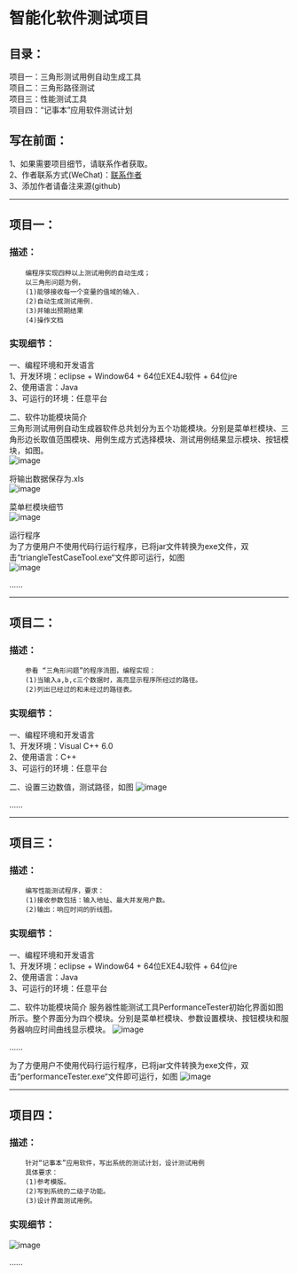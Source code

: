 # 智能化软件测试项目  
## 目录：
项目一：三角形测试用例自动生成工具  
项目二：三角形路径测试    
项目三：性能测试工具  
项目四：“记事本”应用软件测试计划  

## 写在前面：
1、如果需要项目细节，请联系作者获取。  
2、作者联系方式(WeChat)：[联系作者](https://github.com/MIKUOOHASHI/IntelligentSoftwareTesting/blob/master/all_needed_images/contact-author.py)  
3、添加作者请备注来源(github)

---------------------------------
## 项目一：
### 描述：
        编程序实现四种以上测试用例的自动生成；
        以三角形问题为例，
        (1)能够接收每一个变量的值域的输入.
        (2)自动生成测试用例.
        (3)并输出预期结果
        (4)操作文档
        
### 实现细节：
一、编程环境和开发语言  
1、开发环境：eclipse + Window64 + 64位EXE4J软件 + 64位jre  
2、使用语言：Java  
3、可运行的环境：任意平台  

二、软件功能模块简介  
三角形测试用例自动生成器软件总共划分为五个功能模块。分别是菜单栏模块、三角形边长取值范围模块、用例生成方式选择模块、测试用例结果显示模块、按钮模块，如图。  
![image](https://github.com/MIKUOOHASHI/IntelligentSoftwareTesting/blob/master/all_needed_images/3.png)

将输出数据保存为.xls  
![image](https://github.com/MIKUOOHASHI/IntelligentSoftwareTesting/blob/master/all_needed_images/5.png)


菜单栏模块细节  
![image](https://github.com/MIKUOOHASHI/IntelligentSoftwareTesting/blob/master/all_needed_images/6.png)

运行程序  
为了方便用户不使用代码行运行程序，已将jar文件转换为exe文件，双击“triangleTestCaseTool.exe“文件即可运行，如图  
![image](https://github.com/MIKUOOHASHI/IntelligentSoftwareTesting/blob/master/all_needed_images/7.png)

......

---------------------------------
## 项目二：
### 描述：
        参看 “三角形问题”的程序流图，编程实现：
        (1)当输入a,b,c三个数据时，高亮显示程序所经过的路径。
        (2)列出已经过的和未经过的路径表。

### 实现细节：
一、编程环境和开发语言  
1、开发环境：Visual C++  6.0  
2、使用语言：C++  
3、可运行的环境：任意平台  

二、设置三边数值，测试路径，如图
![image](https://github.com/MIKUOOHASHI/IntelligentSoftwareTesting/blob/master/all_needed_images/2_1.png)

......

---------------------------------
## 项目三：
### 描述：
        编写性能测试程序，要求：
        (1)接收参数包括：输入地址、最大并发用户数。
        (2)输出：响应时间的折线图。

### 实现细节：
一、编程环境和开发语言  
1、开发环境：eclipse + Window64 + 64位EXE4J软件 + 64位jre  
2、使用语言：Java  
3、可运行的环境：任意平台  

二、软件功能模块简介
服务器性能测试工具PerformanceTester初始化界面如图所示。整个界面分为四个模块。分别是菜单栏模块、参数设置模块、按钮模块和服务器响应时间曲线显示模块。
![image](https://github.com/MIKUOOHASHI/IntelligentSoftwareTesting/blob/master/all_needed_images/3_1.png)

......

为了方便用户不使用代码行运行程序，已将jar文件转换为exe文件，双击“performanceTester.exe“文件即可运行，如图
![image](https://github.com/MIKUOOHASHI/IntelligentSoftwareTesting/blob/master/all_needed_images/3_2.png)

---------------------------------
## 项目四：
### 描述：
        针对“记事本”应用软件，写出系统的测试计划，设计测试用例
        具体要求：
        (1)参考模版。
        (2)写到系统的二级子功能。
        (3)设计界面测试用例。

### 实现细节：
![image](https://github.com/MIKUOOHASHI/IntelligentSoftwareTesting/blob/master/all_needed_images/4_1.png)

......















